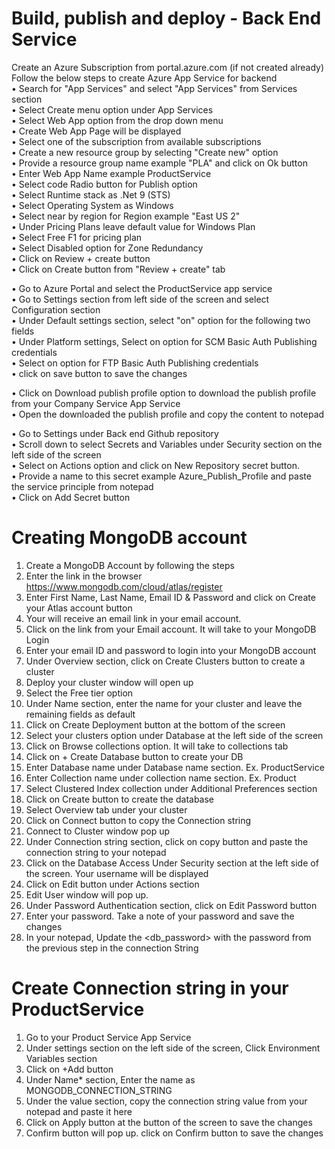 # Build, publish and deploy - Back End Service  
Create an Azure Subscription from portal.azure.com (if not created already)  
Follow the below steps to create Azure App Service for backend  
• Search for "App Services" and select "App Services" from Services section  
• Select Create menu option under App Services  
• Select Web App option from the drop down menu  
• Create Web App Page will be displayed  
• Select one of the subscription from available subscriptions  
• Create a new resource group by selecting "Create new" option  
• Provide a resource group name example "PLA" and click on Ok button  
• Enter Web App Name example ProductService  
• Select code Radio button for Publish option  
• Select Runtime stack as .Net 9 (STS)  
• Select Operating System as Windows  
• Select near by region for Region example "East US 2"  
• Under Pricing Plans leave default value for Windows Plan  
• Select Free F1 for pricing plan  
• Select Disabled option for Zone Redundancy  
• Click on Review + create button  
• Click on Create button from "Review + create" tab  

• Go to Azure Portal and select the ProductService app service  
• Go to Settings section from left side of the screen and select Configuration section  
• Under Default settings section, select "on" option for the following two fields  
• Under Platform settings, Select on option for SCM Basic Auth Publishing credentials  
• Select on option for FTP Basic Auth Publishing credentials  
• click on save button to save the changes  

• Click on Download publish profile option to download the publish profile from your Company Service App Service  
• Open the downloaded the publish profile and copy the content to notepad  

• Go to Settings under Back end Github repository  
• Scroll down to select Secrets and Variables under Security section on the left side of the screen  
• Select on Actions option and click on New Repository secret button.  
• Provide a name to this secret example Azure_Publish_Profile and paste the service principle from notepad  
• Click on Add Secret button  

# Creating MongoDB account
1. Create a MongoDB Account by following the steps  
2. Enter the link in the browser  https://www.mongodb.com/cloud/atlas/register  
3. Enter First Name, Last Name, Email ID & Password and click on Create your Atlas account button  
4. Your will receive an email link in your email account.  
5. Click on the link from your Email account. It will take to your MongoDB Login  
6. Enter your email ID and password to login into your MongoDB account  
7. Under Overview section, click on Create Clusters button to create a cluster
8. Deploy your cluster window will open up  
9. Select the Free tier option
10. Under Name section, enter the name for your cluster and leave the remaining fields as default    
11. Click on Create Deployment button at the bottom of the screen  
12. Select your clusters option under Database at the left side of the screen
13. Click on Browse collections option. It will take to collections tab     
14. Click on + Create Database button to create your DB  
15. Enter Database name under Database name section. Ex. ProductService    
16. Enter Collection name under collection name section. Ex. Product    
17. Select Clustered Index collection under Additional Preferences section  
18. Click on Create button to create the database  
19. Select Overview tab under your cluster  
20. Click on Connect button to copy the Connection string  
21. Connect to Cluster window pop up  
22. Under Connection string section, click on copy button and paste the connection string to your notepad  
23. Click on the Database Access Under Security section at the left side of the screen. Your username will be displayed   
24. Click on Edit button under Actions section
25. Edit User window will pop up.
26. Under Password Authentication section, click on Edit Password button  
27. Enter your password. Take a note of your password and save the changes
28. In your notepad, Update the <db_password> with the password from the previous step in the connection String  

# Create Connection string in your ProductService  
1. Go to your Product Service App Service  
2. Under settings section on the left side of the screen, Click Environment Variables section
3. Click on +Add button
4. Under Name* section, Enter the name as MONGODB_CONNECTION_STRING
5. Under the value section, copy the connection string value from your notepad and paste it here
6. Click on Apply button at the button of the screen to save the changes
7. Confirm button will pop up. click on Confirm button to save the changes  
   
